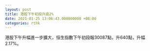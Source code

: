 ```yaml
---
layout: post
title: 港股下午初段升逾2%
date: 2021-01-25 13:06:43.000000000 +08:00
categories: rthk
---
```


港股下午升幅進一步擴大，恒生指數下午初段報30087點，升640點，升幅2.17%。
